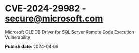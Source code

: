 # CVE-2024-29982 - secure@microsoft.com

Microsoft OLE DB Driver for SQL Server Remote Code Execution Vulnerability

**Publish date:** 2024-04-09
